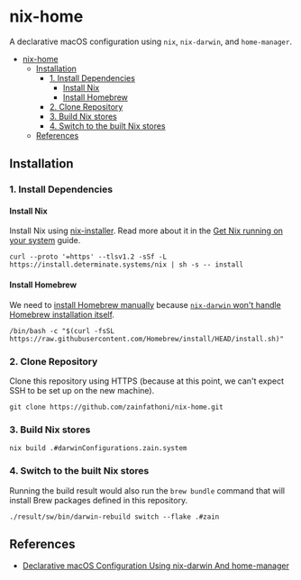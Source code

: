# nix-home

A declarative macOS configuration using `nix`, `nix-darwin`, and `home-manager`.

- [nix-home](#nix-home)
  - [Installation](#installation)
    - [1. Install Dependencies](#1-install-dependencies)
      - [Install Nix](#install-nix)
      - [Install Homebrew](#install-homebrew)
    - [2. Clone Repository](#2-clone-repository)
    - [3. Build Nix stores](#3-build-nix-stores)
    - [4. Switch to the built Nix stores](#4-switch-to-the-built-nix-stores)
  - [References](#references)

## Installation

### 1. Install Dependencies

#### Install Nix

Install Nix using [nix-installer](https://zero-to-nix.com/concepts/nix-installer).
Read more about it in the [Get Nix running on your system](https://zero-to-nix.com/start/install) guide.

```shell
curl --proto '=https' --tlsv1.2 -sSf -L https://install.determinate.systems/nix | sh -s -- install
```

#### Install Homebrew

We need to [install Homebrew manually](https://brew.sh) because [`nix-darwin` won't handle Homebrew installation itself](https://daiderd.com/nix-darwin/manual/index.html#opt-homebrew.enable).

```shell
/bin/bash -c "$(curl -fsSL https://raw.githubusercontent.com/Homebrew/install/HEAD/install.sh)"
```

### 2. Clone Repository

Clone this repository using HTTPS (because at this point, we can't expect SSH to be set up on the new machine).

```shell
git clone https://github.com/zainfathoni/nix-home.git
```

### 3. Build Nix stores

```shell
nix build .#darwinConfigurations.zain.system
```

### 4. Switch to the built Nix stores

Running the build result would also run the `brew bundle` command that will install Brew packages defined in this repository.

```shell
./result/sw/bin/darwin-rebuild switch --flake .#zain
```

## References

- [Declarative macOS Configuration Using nix-darwin And home-manager](https://xyno.space/post/nix-darwin-introduction)
